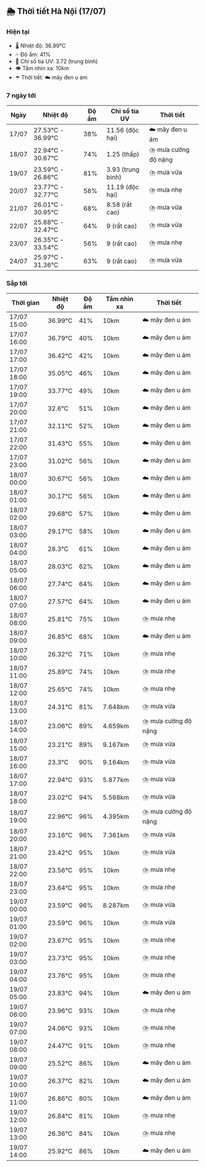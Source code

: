 ## 🌦️ Thời tiết Hà Nội (17/07)

### Hiện tại

- 🌡️ Nhiệt độ: 36.99℃
- 💦 Độ ẩm: 41%
- 🌟 Chỉ số tia UV: 3.72 (trung bình)
- 👁️ Tầm nhìn xa: 10km
- ☂️ Thời tiết: ☁️ mây đen u ám

### 7 ngày tới

| Ngày | Nhiệt độ | Độ ẩm | Chỉ số tia UV | Thời tiết |
| --- | --- | --- | --- | --- |
| 17/07 | 27.53℃ - 36.99℃ | 38% | 11.56 (độc hại) | ☁️ mây đen u ám |
| 18/07 | 22.94℃ - 30.67℃ | 74% | 1.25 (thấp) | ⛈️ mưa cường độ nặng |
| 19/07 | 23.59℃ - 26.86℃ | 81% | 3.93 (trung bình) | ⛈️ mưa vừa |
| 20/07 | 23.77℃ - 32.77℃ | 58% | 11.19 (độc hại) | ⛈️ mưa nhẹ |
| 21/07 | 26.01℃ - 30.95℃ | 68% | 8.58 (rất cao) | ⛈️ mưa vừa |
| 22/07 | 25.88℃ - 32.47℃ | 64% | 9 (rất cao) | ⛈️ mưa vừa |
| 23/07 | 26.35℃ - 33.54℃ | 56% | 9 (rất cao) | ⛈️ mưa nhẹ |
| 24/07 | 25.97℃ - 31.36℃ | 63% | 9 (rất cao) | ⛈️ mưa vừa |

### Sắp tới

| Thời gian | Nhiệt độ | Độ ẩm | Tầm nhìn xa | Thời tiết |
| --- | --- | --- | --- | --- |
| 17/07 15:00 | 36.99℃ | 41% | 10km | ☁️ mây đen u ám |
| 17/07 16:00 | 36.79℃ | 40% | 10km | ☁️ mây đen u ám |
| 17/07 17:00 | 36.42℃ | 42% | 10km | ☁️ mây đen u ám |
| 17/07 18:00 | 35.05℃ | 46% | 10km | ☁️ mây đen u ám |
| 17/07 19:00 | 33.77℃ | 49% | 10km | ☁️ mây đen u ám |
| 17/07 20:00 | 32.6℃ | 51% | 10km | ☁️ mây đen u ám |
| 17/07 21:00 | 32.11℃ | 52% | 10km | ☁️ mây đen u ám |
| 17/07 22:00 | 31.43℃ | 55% | 10km | ☁️ mây đen u ám |
| 17/07 23:00 | 31.02℃ | 56% | 10km | ☁️ mây đen u ám |
| 18/07 00:00 | 30.67℃ | 56% | 10km | ☁️ mây đen u ám |
| 18/07 01:00 | 30.17℃ | 56% | 10km | ☁️ mây đen u ám |
| 18/07 02:00 | 29.68℃ | 57% | 10km | ☁️ mây đen u ám |
| 18/07 03:00 | 29.17℃ | 58% | 10km | ☁️ mây đen u ám |
| 18/07 04:00 | 28.3℃ | 61% | 10km | ☁️ mây đen u ám |
| 18/07 05:00 | 28.03℃ | 62% | 10km | ☁️ mây đen u ám |
| 18/07 06:00 | 27.74℃ | 64% | 10km | ☁️ mây đen u ám |
| 18/07 07:00 | 27.57℃ | 64% | 10km | ☁️ mây đen u ám |
| 18/07 08:00 | 25.81℃ | 75% | 10km | ⛈️ mưa nhẹ |
| 18/07 09:00 | 26.85℃ | 68% | 10km | ☁️ mây đen u ám |
| 18/07 10:00 | 26.32℃ | 71% | 10km | ⛈️ mưa nhẹ |
| 18/07 11:00 | 25.89℃ | 74% | 10km | ⛈️ mưa nhẹ |
| 18/07 12:00 | 25.65℃ | 74% | 10km | ⛈️ mưa nhẹ |
| 18/07 13:00 | 24.31℃ | 81% | 7.648km | ⛈️ mưa vừa |
| 18/07 14:00 | 23.06℃ | 89% | 4.659km | ⛈️ mưa cường độ nặng |
| 18/07 15:00 | 23.21℃ | 89% | 9.167km | ⛈️ mưa vừa |
| 18/07 16:00 | 23.3℃ | 90% | 9.164km | ⛈️ mưa vừa |
| 18/07 17:00 | 22.94℃ | 93% | 5.877km | ⛈️ mưa vừa |
| 18/07 18:00 | 23.02℃ | 94% | 5.568km | ⛈️ mưa vừa |
| 18/07 19:00 | 22.96℃ | 96% | 4.395km | ⛈️ mưa cường độ nặng |
| 18/07 20:00 | 23.16℃ | 96% | 7.361km | ⛈️ mưa vừa |
| 18/07 21:00 | 23.42℃ | 95% | 10km | ⛈️ mưa vừa |
| 18/07 22:00 | 23.56℃ | 95% | 10km | ⛈️ mưa nhẹ |
| 18/07 23:00 | 23.64℃ | 95% | 10km | ⛈️ mưa nhẹ |
| 19/07 00:00 | 23.59℃ | 96% | 8.287km | ⛈️ mưa vừa |
| 19/07 01:00 | 23.59℃ | 96% | 10km | ⛈️ mưa vừa |
| 19/07 02:00 | 23.67℃ | 95% | 10km | ⛈️ mưa nhẹ |
| 19/07 03:00 | 23.73℃ | 95% | 10km | ⛈️ mưa nhẹ |
| 19/07 04:00 | 23.76℃ | 95% | 10km | ⛈️ mưa nhẹ |
| 19/07 05:00 | 23.83℃ | 94% | 10km | ☁️ mây đen u ám |
| 19/07 06:00 | 23.96℃ | 93% | 10km | ⛈️ mưa nhẹ |
| 19/07 07:00 | 24.06℃ | 93% | 10km | ⛈️ mưa nhẹ |
| 19/07 08:00 | 24.47℃ | 91% | 10km | ⛈️ mưa nhẹ |
| 19/07 09:00 | 25.52℃ | 86% | 10km | ☁️ mây đen u ám |
| 19/07 10:00 | 26.37℃ | 82% | 10km | ☁️ mây đen u ám |
| 19/07 11:00 | 26.86℃ | 80% | 10km | ☁️ mây đen u ám |
| 19/07 12:00 | 26.84℃ | 81% | 10km | ⛈️ mưa nhẹ |
| 19/07 13:00 | 26.36℃ | 84% | 10km | ⛈️ mưa nhẹ |
| 19/07 14:00 | 25.92℃ | 86% | 10km | ☁️ mây đen u ám |
